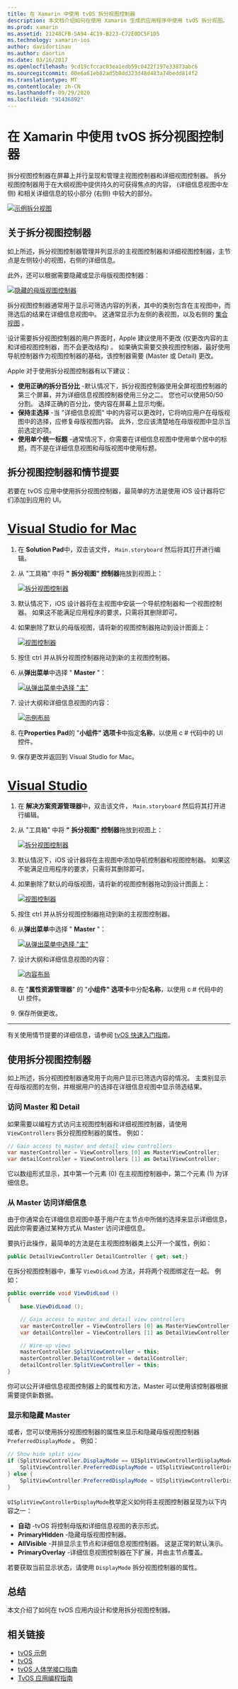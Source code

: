 ```yaml
---
title: 在 Xamarin 中使用 tvOS 拆分视图控制器
description: 本文档介绍如何在使用 Xamarin 生成的应用程序中使用 tvOS 拆分视图。 它提供拆分视图控制器的高级概述、如何将它们与情节提要一起使用、如何访问大纲视图和详细视图以及显示和隐藏母版视图。
ms.prod: xamarin
ms.assetid: 21248CFB-5A94-4C19-B223-C72E0DC5F1D5
ms.technology: xamarin-ios
author: davidortinau
ms.author: daortin
ms.date: 03/16/2017
ms.openlocfilehash: 9cd19cfccac03ea1edb59c0422f197e33873abc6
ms.sourcegitcommit: 00e6a61eb82ad5b0dd323d48d483a74bedd814f2
ms.translationtype: MT
ms.contentlocale: zh-CN
ms.lasthandoff: 09/29/2020
ms.locfileid: "91436892"
---
```

# <a name="working-with-tvos-split-view-controllers-in-xamarin"></a>在 Xamarin 中使用 tvOS 拆分视图控制器

拆分视图控制器在屏幕上并行呈现和管理主视图控制器和详细视图控制器。 拆分视图控制器用于在大纲视图中提供持久的可获得焦点的内容， (详细信息视图中左侧) 和相关详细信息的较小部分 (右侧) 中较大的部分。

[![示例拆分视图](split-views-images/intro01.png)](split-views-images/intro01.png#lightbox)

<a name="About-Split-View-Controllers"></a>

## <a name="about-split-view-controllers"></a>关于拆分视图控制器

如上所述，拆分视图控制器管理并列显示的主视图控制器和详细视图控制器，主节点是左侧较小的视图，右侧的详细信息。 

此外，还可以根据需要隐藏或显示母版视图控制器： 

[![隐藏的母版视图控制器](split-views-images/intro02.png)](split-views-images/intro02.png#lightbox)

拆分视图控制器通常用于显示可筛选内容的列表，其中的类别包含在主视图中，而筛选后的结果在详细信息视图中。 这通常显示为左侧的表视图，以及右侧的 [集合视图](~/ios/tvos/user-interface/collection-views.md) 。

设计需要拆分视图控制器的用户界面时，Apple 建议使用不更改 (仅更改内容的主和详细视图控制器，而不会更改结构) 。 如果确实需要交换视图控制器，最好使用导航控制器作为视图控制器的基础，该控制器需要 (Master 或 Detail) 更改。

Apple 对于使用拆分视图控制器有以下建议：

- **使用正确的拆分百分比** -默认情况下，拆分视图控制器使用全屏视图控制器的第三个屏幕，并为详细信息视图控制器使用三分之二。 您也可以使用50/50 分割。 选择正确的百分比，使内容在屏幕上显示均衡。
- **保持主选择** -当 "详细信息视图" 中的内容可以更改时，它将响应用户在母版视图中的选择，应修复母版视图内容。 此外，您应该清楚地在母版视图中显示当前选定的项。
- **使用单个统一标题** -通常情况下，你需要在详细信息视图中使用单个居中的标题，而不是在详细信息视图和母版视图中使用标题。

<a name="Split-View-Controllers-and-Storyboards"></a>

## <a name="split-view-controllers-and-storyboards"></a>拆分视图控制器和情节提要

若要在 tvOS 应用中使用拆分视图控制器，最简单的方法是使用 iOS 设计器将它们添加到应用的 UI。

# <a name="visual-studio-for-mac"></a>[Visual Studio for Mac](#tab/macos)

1. 在 **Solution Pad**中，双击该文件， `Main.storyboard` 然后将其打开进行编辑。
1. 从 "工具箱" 中将 **"** **拆分视图" 控制器**拖放到视图上： 

    [![拆分视图控制器](split-views-images/activity01.png)](split-views-images/activity01.png#lightbox)
1. 默认情况下，iOS 设计器将在主视图中安装一个导航控制器和一个视图控制器。 如果这不能满足应用程序的要求，只需将其删除即可。
1. 如果删除了默认的母版视图，请将新的视图控制器拖动到设计图面上： 

    [![视图控制器](split-views-images/activity02.png)](split-views-images/activity02.png#lightbox)
1. 按住 ctrl 并从拆分视图控制器拖动到新的主视图控制器。 
1. 从**弹出菜单**中选择 " **Master** "： 

    [![从弹出菜单中选择 "主"](split-views-images/activity03.png)](split-views-images/activity03.png#lightbox)
1. 设计大纲和详细信息视图的内容： 

    [![示例布局](split-views-images/activity04.png)](split-views-images/activity04.png#lightbox)
1. 在**Properties Pad**的 "**小组件" 选项卡**中指定**名称**，以使用 c # 代码中的 UI 控件。
1. 保存更改并返回到 Visual Studio for Mac。

# <a name="visual-studio"></a>[Visual Studio](#tab/windows)

1. 在 **解决方案资源管理器**中，双击该文件， `Main.storyboard` 然后将其打开进行编辑。
1. 从 "工具箱" 中将 **"** **拆分视图" 控制器**拖放到视图上： 

    [![拆分视图控制器](split-views-images/activity01-vs.png)](split-views-images/activity01-vs.png#lightbox)
1. 默认情况下，iOS 设计器将在主视图中添加导航控制器和视图控制器。 如果这不能满足应用程序的要求，只需将其删除即可。
1. 如果删除了默认的母版视图，请将新的视图控制器拖动到设计图面上： 

    [![视图控制器](split-views-images/activity02-vs.png)](split-views-images/activity02-vs.png#lightbox)
1. 按住 ctrl 并从拆分视图控制器拖动到新的主视图控制器。 
1. 从**弹出菜单**中选择 " **Master** "： 

    [![从弹出菜单中选择 "主"](split-views-images/activity03-vs.png)](split-views-images/activity03-vs.png#lightbox)
1. 设计大纲和详细信息视图的内容： 

    [![内容布局](split-views-images/activity04.png)](split-views-images/activity04.png#lightbox)
1. 在 "**属性资源管理器**" 的 "**小组件" 选项卡**中分配**名称**，以使用 c # 代码中的 UI 控件。
1. 保存所做更改。

-----

有关使用情节提要的详细信息，请参阅 [tvOS 快速入门指南](~/ios/tvos/get-started/hello-tvos.md)。

<a name="Working-with-Split-View-Controllers"></a>

## <a name="working-with-split-view-controllers"></a>使用拆分视图控制器

如上所述，拆分视图控制器通常用于向用户显示已筛选内容的情况。 主类别显示在母版视图的左侧，并根据用户的选择在详细信息视图中显示筛选结果。

<a name="Accessing-Master-and-Detail"></a>

### <a name="accessing-master-and-detail"></a>访问 Master 和 Detail

如果需要以编程方式访问主视图控制器和详细视图控制器，请使用 `ViewControllers` 拆分视图控制器的属性。 例如：

```csharp
// Gain access to master and detail view controllers
var masterController = ViewControllers [0] as MasterViewController;
var detailController = ViewControllers [1] as DetailViewController;
```

它以数组形式显示，其中第一个元素 (0) 在主视图控制器中，第二个元素 (1) 为详细信息。

<a name="Accessing-Detail-from-Master"></a>

### <a name="accessing-detail-from-master"></a>从 Master 访问详细信息

由于你通常会在详细信息视图中基于用户在主节点中所做的选择来显示详细信息，因此你需要通过某种方式从 Master 访问详细信息。

要执行此操作，最简单的方法是在主视图控制器类上公开一个属性，例如：

```csharp
public DetailViewController DetailController { get; set;}
```

在拆分视图控制器中，重写 `ViewDidLoad` 方法，并将两个视图绑定在一起。 例如：

```csharp
public override void ViewDidLoad ()
{
    base.ViewDidLoad ();

    // Gain access to master and detail view controllers
    var masterController = ViewControllers [0] as MasterViewController;
    var detailController = ViewControllers [1] as DetailViewController;

    // Wire-up views
    masterController.SplitViewController = this;
    masterController.DetailController = detailController;
    detailController.SplitViewController = this;
}
```

你可以公开详细信息视图控制器上的属性和方法，Master 可以使用该控制器根据需要提供新数据。

<a name="Showing-and-Hiding-Master"></a>

### <a name="showing-and-hiding-master"></a>显示和隐藏 Master

或者，您可以使用拆分视图控制器的属性来显示和隐藏母版视图控制器 `PreferredDisplayMode` 。 例如：

```csharp
// Show hide split view
if (SplitViewController.DisplayMode == UISplitViewControllerDisplayMode.PrimaryHidden) {
    SplitViewController.PreferredDisplayMode = UISplitViewControllerDisplayMode.AllVisible;
} else {
    SplitViewController.PreferredDisplayMode = UISplitViewControllerDisplayMode.PrimaryHidden;
}
```

`UISplitViewControllerDisplayMode`枚举定义如何将主视图控制器呈现为以下内容之一：

- **自动** -tvOS 将控制母版和详细信息视图的表示形式。
- **PrimaryHidden** -隐藏母版视图控制器。
- **AllVisible** -并排显示主节点和详细信息视图控制器。 这是正常的默认演示。
- **PrimaryOverlay** -详细信息视图控制器在下扩展，并由主节点覆盖。

若要获取当前显示状态，请使用 `DisplayMode` 拆分视图控制器的属性。

<a name="Summary"></a>

## <a name="summary"></a>总结

本文介绍了如何在 tvOS 应用内设计和使用拆分视图控制器。

## <a name="related-links"></a>相关链接

- [tvOS 示例](/samples/browse/?products=xamarin&term=Xamarin.iOS%2btvOS)
- [tvOS](https://developer.apple.com/tvos/)
- [tvOS 人体学接口指南](https://developer.apple.com/tvos/human-interface-guidelines/)
- [TvOS 应用编程指南](https://developer.apple.com/library/prerelease/tvos/documentation/General/Conceptual/AppleTV_PG/)